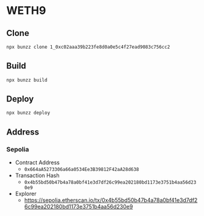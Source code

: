 # WETH9

## Clone

```sh
npx bunzz clone 1_0xc02aaa39b223fe8d0a0e5c4f27ead9083c756cc2
```

## Build

```sh
npx bunzz build
```

## Deploy

```sh
npx bunzz deploy
```

## Address

### Sepolia

- Contract Address
  - `0x664aA5273306a66a0534Ee3B39812F42aA28d638`
- Transaction Hash
  - `0x4b55bd50b47b4a78a0bf41e3d7df26c99ea202180bd1173e3751b4aa56d230e9`
- Explorer
  - https://sepolia.etherscan.io/tx/0x4b55bd50b47b4a78a0bf41e3d7df26c99ea202180bd1173e3751b4aa56d230e9
